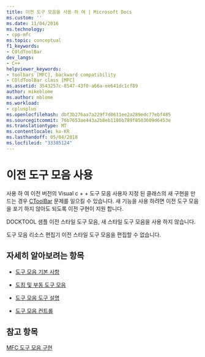 ```yaml
---
title: 이전 도구 모음을 사용 하 여 | Microsoft Docs
ms.custom: ''
ms.date: 11/04/2016
ms.technology:
- cpp-mfc
ms.topic: conceptual
f1_keywords:
- COldToolBar
dev_langs:
- C++
helpviewer_keywords:
- toolbars [MFC], backward compatibility
- COldToolBar class [MFC]
ms.assetid: 3543257c-8547-43f0-a66a-ee641dc1cf89
author: mikeblome
ms.author: mblome
ms.workload:
- cplusplus
ms.openlocfilehash: dbf3b276aa7a229f7d0611ee2a289edc77ebf485
ms.sourcegitcommit: 76b7653ae443a2b8eb1186b789f8503609d6453e
ms.translationtype: MT
ms.contentlocale: ko-KR
ms.lasthandoff: 05/04/2018
ms.locfileid: "33385124"
---
```

# <a name="using-your-old-toolbars"></a>이전 도구 모음 사용
사용 하 여 이전 버전의 Visual c + + 도구 모음 사용자 지정 된 클래스의 새 구현을 만드는 경우 [CToolBar](../mfc/reference/ctoolbar-class.md) 문제를 일으킬 수 있습니다. 새 기능을 사용 하려면 이전 도구 모음을 포기 하지 않아도 되도록 이전 구현이 지원 합니다.  
  
 DOCKTOOL 샘플 이전 스타일 도구 모음, 새 스타일 도구 모음을 사용 하지 않습니다.  
  
 도구 모음 리소스 편집기 이전 스타일 도구 모음을 편집할 수 없습니다.  
  
## <a name="what-do-you-want-to-know-more-about"></a>자세히 알아보려는 항목  
  
-   [도구 모음 기본 사항](../mfc/toolbar-fundamentals.md)  
  
-   [도킹 및 부동 도구 모음](../mfc/docking-and-floating-toolbars.md)  
  
-   [도구 모음 도구 설명](../mfc/toolbar-tool-tips.md)  
  
-   [도구 모음 컨트롤](../mfc/working-with-the-toolbar-control.md)  
  
## <a name="see-also"></a>참고 항목  
 [MFC 도구 모음 구현](../mfc/mfc-toolbar-implementation.md)

